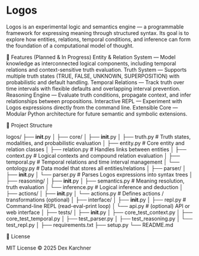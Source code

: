 # Logos

Logos is an experimental logic and semantics engine — a programmable framework for expressing meaning through structured syntax.
Its goal is to explore how entities, relations, temporal conditions, and inference can form the foundation of a computational model of thought.

🔹 Features (Planned & In Progress)
Entity & Relation System — Model knowledge as interconnected logical components, including temporal relations and context-sensitive truth evaluation.
Truth System — Supports multiple truth states (TRUE, FALSE, UNKNOWN, SUPERPOSITION) with probabilistic and default handling.
Temporal Relations — Track truth over time intervals with flexible defaults and overlapping interval prevention.
Reasoning Engine — Evaluate truth conditions, propagate context, and infer relationships between propositions.
Interactive REPL — Experiment with Logos expressions directly from the command line.
Extensible Core — Modular Python architecture for future semantic and symbolic extensions.

🧩 Project Structure

logos/
├── __init__.py
│
├── core/
│   ├── __init__.py
│   ├── truth.py           # Truth states, modalities, and probabilistic evaluation
│   ├── entity.py          # Core entity and relation classes
│   ├── relation.py        # Handles links between entities
│   ├── context.py         # Logical contexts and compound relation evaluation
│   ├── temporal.py        # Temporal relations and time interval management
│   └── ontology.py        # Data model that stores all entities/relations
│
├── parser/
│   ├── __init__.py
│   └── parser.py          # Parses Logos expressions into syntax trees
│
├── reasoning/
│   ├── __init__.py
│   ├── semantics.py       # Meaning resolution, truth evaluation
│   └── inference.py       # Logical inference and deduction
│
├── actions/
│   ├── __init__.py
│   └── actions.py         # Defines actions / transformations (optional)
│
├── interface/
│   ├── __init__.py
│   ├── repl.py            # Command-line REPL (read-eval-print loop)
│   └── api.py             # (optional) API or web interface
│
├── tests/
│   ├── __init__.py
│   ├── core_test_context.py
│   ├── core_test_temporal.py
│   ├── test_parser.py
│   ├── test_reasoning.py
│   └── test_repl.py
│
├── requirements.txt
├── setup.py
└── README.md

📜 License

MIT License © 2025 Dex Karchner
